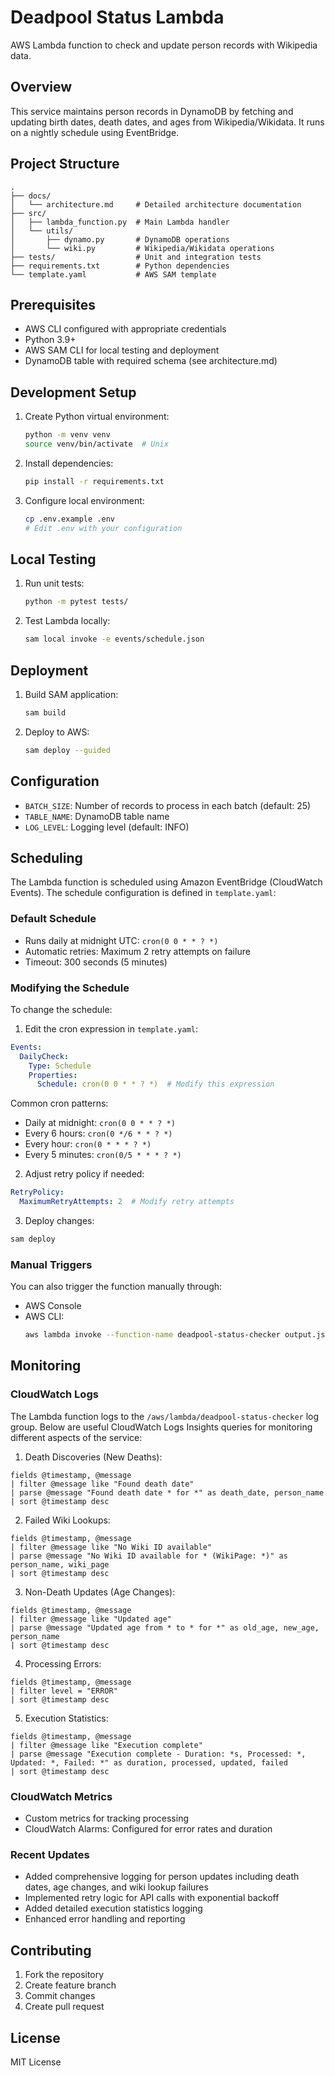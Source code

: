 # Deadpool Status Lambda

AWS Lambda function to check and update person records with Wikipedia data.

## Overview
This service maintains person records in DynamoDB by fetching and updating birth dates, death dates, and ages from Wikipedia/Wikidata. It runs on a nightly schedule using EventBridge.

## Project Structure
```
.
├── docs/
│   └── architecture.md     # Detailed architecture documentation
├── src/
│   ├── lambda_function.py  # Main Lambda handler
│   └── utils/
│       ├── dynamo.py       # DynamoDB operations
│       └── wiki.py         # Wikipedia/Wikidata operations
├── tests/                  # Unit and integration tests
├── requirements.txt        # Python dependencies
└── template.yaml           # AWS SAM template
```

## Prerequisites
- AWS CLI configured with appropriate credentials
- Python 3.9+
- AWS SAM CLI for local testing and deployment
- DynamoDB table with required schema (see architecture.md)

## Development Setup
1. Create Python virtual environment:
   ```bash
   python -m venv venv
   source venv/bin/activate  # Unix
   ```

2. Install dependencies:
   ```bash
   pip install -r requirements.txt
   ```

3. Configure local environment:
   ```bash
   cp .env.example .env
   # Edit .env with your configuration
   ```

## Local Testing
1. Run unit tests:
   ```bash
   python -m pytest tests/
   ```

2. Test Lambda locally:
   ```bash
   sam local invoke -e events/schedule.json
   ```

## Deployment
1. Build SAM application:
   ```bash
   sam build
   ```

2. Deploy to AWS:
   ```bash
   sam deploy --guided
   ```

## Configuration
- `BATCH_SIZE`: Number of records to process in each batch (default: 25)
- `TABLE_NAME`: DynamoDB table name
- `LOG_LEVEL`: Logging level (default: INFO)

## Scheduling
The Lambda function is scheduled using Amazon EventBridge (CloudWatch Events). The schedule configuration is defined in `template.yaml`:

### Default Schedule
- Runs daily at midnight UTC: `cron(0 0 * * ? *)`
- Automatic retries: Maximum 2 retry attempts on failure
- Timeout: 300 seconds (5 minutes)

### Modifying the Schedule
To change the schedule:

1. Edit the cron expression in `template.yaml`:
```yaml
Events:
  DailyCheck:
    Type: Schedule
    Properties:
      Schedule: cron(0 0 * * ? *)  # Modify this expression
```

Common cron patterns:
- Daily at midnight: `cron(0 0 * * ? *)`
- Every 6 hours: `cron(0 */6 * * ? *)`
- Every hour: `cron(0 * * * ? *)`
- Every 5 minutes: `cron(0/5 * * * ? *)`

2. Adjust retry policy if needed:
```yaml
RetryPolicy:
  MaximumRetryAttempts: 2  # Modify retry attempts
```

3. Deploy changes:
```bash
sam deploy
```

### Manual Triggers
You can also trigger the function manually through:
- AWS Console
- AWS CLI:
  ```bash
  aws lambda invoke --function-name deadpool-status-checker output.json
  ```

## Monitoring

### CloudWatch Logs
The Lambda function logs to the `/aws/lambda/deadpool-status-checker` log group. Below are useful CloudWatch Logs Insights queries for monitoring different aspects of the service:

1. Death Discoveries (New Deaths):
```
fields @timestamp, @message
| filter @message like "Found death date"
| parse @message "Found death date * for *" as death_date, person_name
| sort @timestamp desc
```

2. Failed Wiki Lookups:
```
fields @timestamp, @message
| filter @message like "No Wiki ID available"
| parse @message "No Wiki ID available for * (WikiPage: *)" as person_name, wiki_page
| sort @timestamp desc
```

3. Non-Death Updates (Age Changes):
```
fields @timestamp, @message
| filter @message like "Updated age"
| parse @message "Updated age from * to * for *" as old_age, new_age, person_name
| sort @timestamp desc
```

4. Processing Errors:
```
fields @timestamp, @message
| filter level = "ERROR"
| sort @timestamp desc
```

5. Execution Statistics:
```
fields @timestamp, @message
| filter @message like "Execution complete"
| parse @message "Execution complete - Duration: *s, Processed: *, Updated: *, Failed: *" as duration, processed, updated, failed
| sort @timestamp desc
```

### CloudWatch Metrics
- Custom metrics for tracking processing
- CloudWatch Alarms: Configured for error rates and duration

### Recent Updates
- Added comprehensive logging for person updates including death dates, age changes, and wiki lookup failures
- Implemented retry logic for API calls with exponential backoff
- Added detailed execution statistics logging
- Enhanced error handling and reporting

## Contributing
1. Fork the repository
2. Create feature branch
3. Commit changes
4. Create pull request

## License
MIT License
